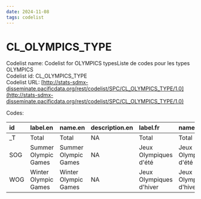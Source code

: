 ```yaml
---
date: 2024-11-08
tags: codelist
---
```


# CL_OLYMPICS_TYPE

Codelist name: Codelist for OLYMPICS typesListe de codes pour les types OLYMPICS  
Codelist id: CL_OLYMPICS_TYPE  
Codelist URL: [http://stats-sdmx-disseminate.pacificdata.org/rest/codelist/SPC/CL_OLYMPICS_TYPE/1.0](http://stats-sdmx-disseminate.pacificdata.org/rest/codelist/SPC/CL_OLYMPICS_TYPE/1.0)  

Codes:  

|id  |label.en             |name.en              |description.en |label.fr                |name.fr                 |description.fr |
|:---|:--------------------|:--------------------|:--------------|:-----------------------|:-----------------------|:--------------|
|_T  |Total                |Total                |NA             |Total                   |Total                   |NA             |
|SOG |Summer Olympic Games |Summer Olympic Games |NA             |Jeux Olympiques d'été   |Jeux Olympiques d'été   |NA             |
|WOG |Winter Olympic Games |Winter Olympic Games |NA             |Jeux Olympiques d'hiver |Jeux Olympiques d'hiver |NA             |
